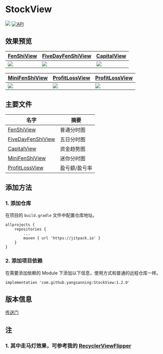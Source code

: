 # StockView
[![](https://jitpack.io/v/yangsanning/StockView.svg)](https://jitpack.io/#yangsanning/StockView)
[![API](https://img.shields.io/badge/API-19%2B-orange.svg?style=flat)](https://android-arsenal.com/api?level=19)

## 效果预览

| [FenShiView] | [FiveDayFenShiView] | [CapitalView] |
| ------------ | ------------------- | ------------- |
| <img src="images/fenshiview.gif"/> | <img src="images/fivedayfenshiview.gif"/> | <img src="images/capitalview.gif"/> |

| [MiniFenShiView] | [ProfitLossView] | [ProfitLossView] |
| ------------ | ------------------- | ------------- |
| <img src="images/minifenshiview.gif"/> | <img src="images/profitlossview.gif"/> |  <img src="images/profitlossview.gif"/> |


## 主要文件
| 名字             | 摘要           |
| ---------------- | -------------- |
| [FenShiView] | 普通分时图  |
| [FiveDayFenShiView] | 五日分时图  |
| [CapitalView] | 资金趋势图  |
| [MiniFenShiView] | 迷你分时图  |
| [ProfitLossView] | 盈亏额/盈亏率  |


## 添加方法

### 1. 添加仓库

在项目的 `build.gradle` 文件中配置仓库地址。

```android
allprojects {
	repositories {
		...
		maven { url 'https://jitpack.io' }
	}
}
```

### 2. 添加项目依赖

在需要添加依赖的 Module 下添加以下信息，使用方式和普通的远程仓库一样。

```android
implementation 'com.github.yangsanning:StockView:1.2.0'
```

## 版本信息
[传送门](https://github.com/yangsanning/StockView/releases)

## 注
### 1. 其中走马灯效果，可参考我的 [RecyclerViewFlipper]

[FenShiView]:https://github.com/yangsanning/StockView/blob/master/readmes/FenShiView.md
[FiveDayFenShiView]:https://github.com/yangsanning/StockView/blob/master/readmes/FiveDayFenShiView.md
[CapitalView]:https://github.com/yangsanning/StockView/blob/master/readmes/CapitalView.md
[MiniFenShiView]:https://github.com/yangsanning/StockView/blob/master/readmes/MiniFenShiView.md
[ProfitLossView]:https://github.com/yangsanning/StockView/blob/master/readmes/ProfitLossView.md
[RecyclerViewFlipper]:https://github.com/yangsanning/RecyclerViewFlipper
